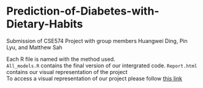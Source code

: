 
# Prediction-of-Diabetes-with-Dietary-Habits
Submission of CSE574 Project with group members Huangwei Ding, Pin Lyu, and Matthew Sah <br>

Each R file is named with the method used. <br>
```All_models.R``` contains the final version of our intergrated code. 
```Report.html``` contains our visual representation of the project<br>
To access a visual representation of our project please follow [this link](https://htmlpreview.github.io/?https://github.com/szacharias/Prediction-of-Diabetes-with-Dietary-Habits/blob/master/Report.html)

